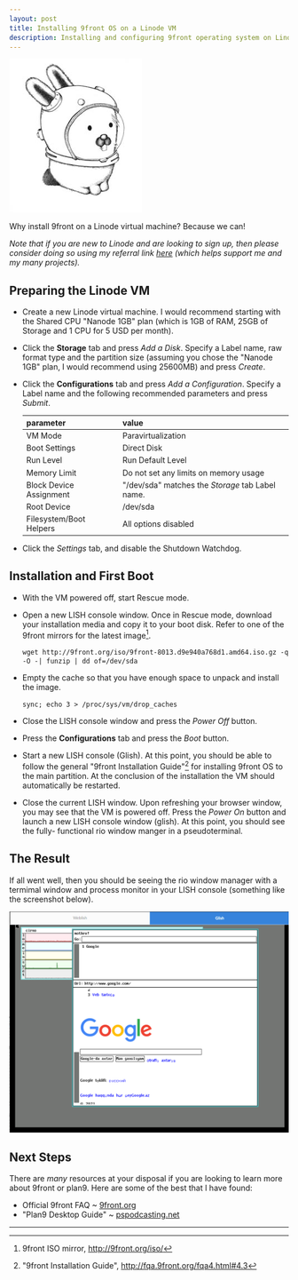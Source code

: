 ```yaml
---
layout: post
title: Installing 9front OS on a Linode VM
description: Installing and configuring 9front operating system on Linode virtual machine.
---
```


![glenda](/assets/glenda_space_medium.jpg)

Why install 9front on a Linode virtual machine? Because we can!

*Note that if you are new to Linode and are looking to sign up, then please 
consider doing so using my referral link
[here](https://www.linode.com/?r=0c625ecd8478eb827df57d2e2ffa095759d089ab)
(which helps support me and my many projects).*

## Preparing the Linode VM

*   Create a new Linode virtual machine. I would recommend starting with the 
    Shared CPU "Nanode 1GB" plan (which is 1GB of RAM, 25GB of Storage and 1 CPU 
    for 5 USD per month).
*   Click the **Storage** tab and press *Add a Disk*. Specify a Label name,
    raw format type and the partition size (assuming you chose the "Nanode 1GB"
    plan, I would recommend using 25600MB) and press *Create*.
*   Click the **Configurations** tab and press *Add a Configuration*. Specify a
    Label name and the following recommended parameters and press *Submit*.

    |parameter              |value                                             |
    |-----------------------|--------------------------------------------------|
    |VM Mode                |Paravirtualization                                |
    |Boot Settings          |Direct Disk                                       |
    |Run Level              |Run Default Level                                 |
    |Memory Limit           |Do not set any limits on memory usage             |
    |Block Device Assignment|"/dev/sda" matches the *Storage* tab Label name.  |
    |Root Device            |/dev/sda                                          |
    |Filesystem/Boot Helpers|All options disabled                              |

*   Click the *Settings* tab, and disable the Shutdown Watchdog.

## Installation and First Boot

*   With the VM powered off, start Rescue mode.
*   Open a new LISH console window. Once in Rescue mode, download your
    installation media and copy it to your boot disk. Refer to one of the 9front 
    mirrors for the latest image[^1].

    ```shell
    wget http://9front.org/iso/9front-8013.d9e940a768d1.amd64.iso.gz -q -O -| funzip | dd of=/dev/sda
    ```
    
*   Empty the cache so that you have enough space to unpack and install the
    image.

    ```shell
    sync; echo 3 > /proc/sys/vm/drop_caches
    ```

*   Close the LISH console window and press the *Power Off* button.
*   Press the **Configurations** tab and press the *Boot* button.
*   Start a new LISH console (Glish). At this point, you should be able to 
    follow the general "9front Installation Guide"[^2] for installing 9front OS 
    to the main partition. At the conclusion of the installation the VM should 
    automatically be restarted.
*   Close the current LISH window. Upon refreshing your browser window, you may
    see that the VM is powered off. Press the *Power On* button and launch a new 
    LISH console window (glish). At this point, you should see the fully-
    functional rio window manger in a pseudoterminal.

## The Result

If all went well, then you should be seeing the rio window manager with a 
termimal window and process monitor in your LISH console (something like the 
screenshot below).

![9front in a pseudo-tty](/assets/9front-mothra.png)

## Next Steps

There are *many* resources at your disposal if you are looking to learn more 
about 9front or plan9. Here are some of the best that I have found: 

*   Official 9front FAQ ~ [9front.org](http://fqa.9front.org)
*   "Plan9 Desktop Guide" ~ [pspodcasting.net](https://pspodcasting.net/dan/blog/2019/plan9_desktop.html)

---

[^1]: 9front ISO mirror, http://9front.org/iso/
[^2]: "9front Installation Guide", http://fqa.9front.org/fqa4.html#4.3
